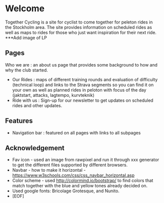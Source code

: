 # Welcome

Together Cycling is a site for cyclist to come together for peleton rides in the Stockholm area. The site provides information on scheduled rides as well as maps to rides for those who just want inspiration for their next ride.
***Add image of LP

## Pages

Who we are : an about us page that provides some background to how and why the club started.

-	Our Rides : maps of different training rounds and evaluation of difficulty (technical loop) and links to the Strava segments so you can find it on your own as well as planned rides in peloton with focus of the day (jaktstart, attacks, lagtempo, kurvteknik)
-	Ride with us : Sign-up for our newsletter to get updates on scheduled rides and other updates.

## Features

-	Navigation bar : featured on all pages with links to all subpages

## Acknowledgement

- Fav icon - used an image from rawpixel and run it through xxx generator to get the different files supported by different browsers.
- Navbar - how to make it horizontal - <https://www.w3schools.com/css/css_navbar_horizontal.asp>
- Color scheme - used <http://colormind.io/bootstrap/> to find colors that match together with the blue and yellow tones already decided on.
- Used google fonts: Bricolage Grotesque, and Nunito.
- [EOF]

